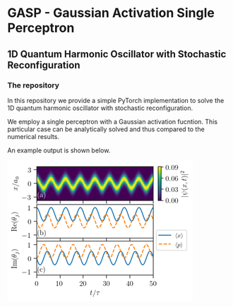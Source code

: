 # GASP - Gaussian Activation Single Perceptron

## 1D Quantum Harmonic Oscillator with Stochastic Reconfiguration

### The repository

In this repository we provide a simple PyTorch implementation to solve the 1D quantum harmonic oscillator with stochastic reconfiguration.

We employ a single perceptron with a Gaussian activation fucntion.
This particular case can be analytically solved and thus compared to the numerical results.

An example output is shown below.

![img](evo_real.png)